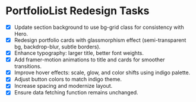 # PortfolioList Redesign Tasks

- [x] Update section background to use bg-grid class for consistency with Hero.
- [x] Redesign portfolio cards with glassmorphism effect (semi-transparent bg, backdrop-blur, subtle borders).
- [x] Enhance typography: larger title, better font weights.
- [x] Add framer-motion animations to title and cards for smoother transitions.
- [x] Improve hover effects: scale, glow, and color shifts using indigo palette.
- [x] Adjust button colors to match indigo theme.
- [x] Increase spacing and modernize layout.
- [x] Ensure data fetching function remains unchanged.
